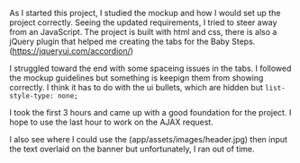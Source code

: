As I started this project, I studied the mockup and how I would set up the project correctly. Seeing the updated requirements, I tried to steer away from an JavaScript. The project is built with html and css, there is also a jQuery plugin that helped me creating the tabs for the Baby Steps. (https://jqueryui.com/accordion/)

I struggled toward the end with some spaceing issues in the tabs. I followed the mockup guidelines but something is keepign them from showing correctly. I think it has to do with the ui bullets, which are hidden but ```list-style-type: none;```

I took the first 3 hours and came up with a good foundation for the project. I hope to use the last hour to work on the AJAX request.  

I also see where I could use the (app/assets/images/header.jpg) then input the text overlaid on the banner but unfortunately, I ran out of time. 